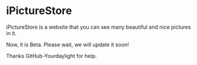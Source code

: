 # iPictureStore
iPictureStore is a website that you can see many beautiful and nice pictures in it.

Now, it is Beta. Please wait, we will update it soon!

Thanks GitHub-Yourdaylight for help.

